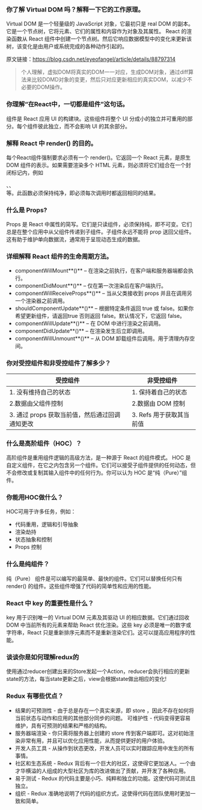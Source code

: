 ### 你了解 Virtual DOM 吗？解释一下它的工作原理。
Virtual DOM 是一个轻量级的 JavaScript 对象，它最初只是 real DOM 的副本。它是一个节点树，它将元素、它们的属性和内容作为对象及其属性。 React 的渲染函数从 React 组件中创建一个节点树。然后它响应数据模型中的变化来更新该树，该变化是由用户或系统完成的各种动作引起的。

原文链接：https://blog.csdn.net/eyeofangel/article/details/88797314

> 个人理解，虚拟DOM将真实的DOM一一对应，生成DOM对象，通过diff算法来比较DOMD对象的变更，然后只对应更新相应的真实DOM，以减少不必要的DOM操作。

### 你理解“在React中，一切都是组件”这句话。
组件是 React 应用 UI 的构建块。这些组件将整个 UI 分成小的独立并可重用的部分。每个组件彼此独立，而不会影响 UI 的其余部分。

### 解释 React 中 render() 的目的。
每个React组件强制要求必须有一个 render()。它返回一个 React 元素，是原生 DOM 组件的表示。如果需要渲染多个 HTML 元素，则必须将它们组合在一个封闭标记内，例如 <form>、<group>、<div> 等。此函数必须保持纯净，即必须每次调用时都返回相同的结果。

### 什么是 Props?
Props 是 React 中属性的简写。它们是只读组件，必须保持纯，即不可变。它们总是在整个应用中从父组件传递到子组件。子组件永远不能将 prop 送回父组件。这有助于维护单向数据流，通常用于呈现动态生成的数据。

### 详细解释 React 组件的生命周期方法。
* componentWillMount**()** – 在渲染之前执行，在客户端和服务器端都会执行。
* componentDidMount**()** – 仅在第一次渲染后在客户端执行。
* componentWillReceiveProps**()** – 当从父类接收到 props 并且在调用另一个渲染器之前调用。
* shouldComponentUpdate**()** – 根据特定条件返回 true 或 false。如果你希望更新组件，请返回true 否则返回 false。默认情况下，它返回 false。
* componentWillUpdate**()** – 在 DOM 中进行渲染之前调用。
* componentDidUpdate**()** – 在渲染发生后立即调用。
* componentWillUnmount**()** – 从 DOM 卸载组件后调用。用于清理内存空间。

### 你对受控组件和非受控组件了解多少？
| 受控组件 | 非受控组件 |
| -------- | ---------- |
| 1. 没有维持自己的状态 | 1. 保持着自己的状态 |
| 2.数据由父组件控制 | 2.数据由 DOM 控制 |
| 3. 通过 props 获取当前值，然后通过回调通知更改 | 3. Refs 用于获取其当前值 |

###  什么是高阶组件（HOC）？
高阶组件是重用组件逻辑的高级方法，是一种源于 React 的组件模式。 HOC 是自定义组件，在它之内包含另一个组件。它们可以接受子组件提供的任何动态，但不会修改或复制其输入组件中的任何行为。你可以认为 HOC 是“纯（Pure）”组件。

### 你能用HOC做什么？
HOC可用于许多任务，例如：
* 代码重用，逻辑和引导抽象
* 渲染劫持
* 状态抽象和控制
* Props 控制

### 什么是纯组件？
纯（Pure） 组件是可以编写的最简单、最快的组件。它们可以替换任何只有 render() 的组件。这些组件增强了代码的简单性和应用的性能。

### React 中 key 的重要性是什么？
key 用于识别唯一的 Virtual DOM 元素及其驱动 UI 的相应数据。它们通过回收 DOM 中当前所有的元素来帮助 React 优化渲染。这些 key 必须是唯一的数字或字符串，React 只是重新排序元素而不是重新渲染它们。这可以提高应用程序的性能。

### 谈谈你是如何理解redux的
使用通过reducer创建出来的Store发起一个Action，reducer会执行相应的更新state的方法，每当state更新之后，view会根据state做出相应的变化!

### Redux 有哪些优点？
* 结果的可预测性 - 由于总是存在一个真实来源，即 store ，因此不存在如何将当前状态与动作和应用的其他部分同步的问题。
可维护性 - 代码变得更容易维护，具有可预测的结果和严格的结构。
* 服务器端渲染 - 你只需将服务器上创建的 store 传到客户端即可。这对初始渲染非常有用，并且可以优化应用性能，从而提供更好的用户体验。
* 开发人员工具 - 从操作到状态更改，开发人员可以实时跟踪应用中发生的所有事情。
* 社区和生态系统 - Redux 背后有一个巨大的社区，这使得它更加迷人。一个由才华横溢的人组成的大型社区为库的改进做出了贡献，并开发了各种应用。
* 易于测试 - Redux 的代码主要是小巧、纯粹和独立的功能。这使代码可测试且独立。
* 组织 - Redux 准确地说明了代码的组织方式，这使得代码在团队使用时更加一致和简单。
